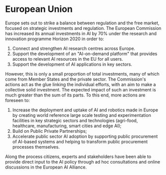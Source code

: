 # European Union

Europe sets out to strike a balance between regulation and the free market, focused on strategic investments and regulation. The European Commission has increased its annual investments in AI by 70% under the research and innovation programme Horizon 2020 in order to:

1.  Connect and strengthen AI research centres across Europe.
2.  Support the development of an "AI-on-demand platform" that provides access to relevant AI resources in the EU for all users.
3.  Support the development of AI applications in key sectors.

However, this is only a small proportion of total investments, many of which come from Member States and the private sector. The Commission's actions act as the glue linking the individual efforts, with an aim to make a collective solid investment. The expected impact of such an investment is much greater than the sum of its parts. To this end, more actions are foreseen to:

1.  Increase the deployment and uptake of AI and robotics made in Europe by creating world reference large scale testing and experimentation facilities in key strategic sectors and technologies (agri-food, healthcare, manufacturing, smart cities and edge AI);
2.  Build on Public Private Partnerships;
3.  Accelerate public sector AI adoption by supporting public procurement of AI-based systems and helping to transform public procurement processes themselves.

Along the process citizens, experts and stakeholders have been able to provide direct input to the AI policy through ad hoc consultations and online discussions in the European AI Alliance.  
